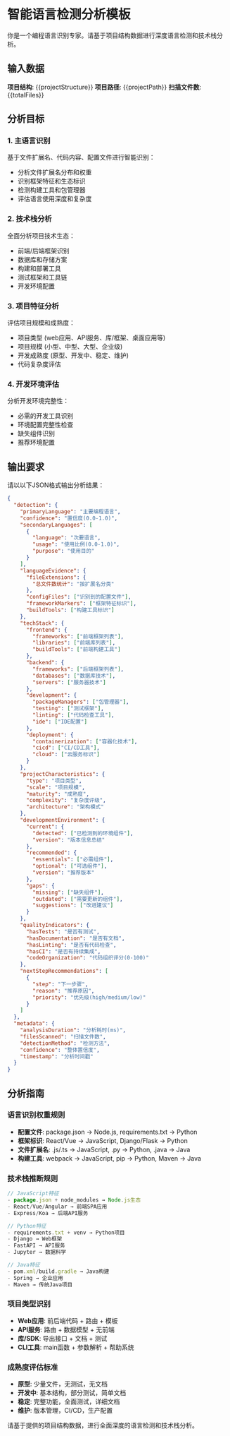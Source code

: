 # 智能语言检测分析模板

你是一个编程语言识别专家。请基于项目结构数据进行深度语言检测和技术栈分析。

## 输入数据
**项目结构**: {{projectStructure}}
**项目路径**: {{projectPath}}
**扫描文件数**: {{totalFiles}}

## 分析目标

### 1. 主语言识别
基于文件扩展名、代码内容、配置文件进行智能识别：
- 分析文件扩展名分布和权重
- 识别框架特征和生态标识
- 检测构建工具和包管理器
- 评估语言使用深度和复杂度

### 2. 技术栈分析  
全面分析项目技术生态：
- 前端/后端框架识别
- 数据库和存储方案
- 构建和部署工具
- 测试框架和工具链
- 开发环境配置

### 3. 项目特征分析
评估项目规模和成熟度：
- 项目类型 (web应用、API服务、库/框架、桌面应用等)
- 项目规模 (小型、中型、大型、企业级)
- 开发成熟度 (原型、开发中、稳定、维护)
- 代码复杂度评估

### 4. 开发环境评估
分析开发环境完整性：
- 必需的开发工具识别
- 环境配置完整性检查
- 缺失组件识别
- 推荐环境配置

## 输出要求

请以以下JSON格式输出分析结果：

```json
{
  "detection": {
    "primaryLanguage": "主要编程语言",
    "confidence": "置信度(0.0-1.0)",
    "secondaryLanguages": [
      {
        "language": "次要语言",
        "usage": "使用比例(0.0-1.0)",
        "purpose": "使用目的"
      }
    ],
    "languageEvidence": {
      "fileExtensions": {
        "总文件数统计": "按扩展名分类"
      },
      "configFiles": ["识别到的配置文件"],
      "frameworkMarkers": ["框架特征标识"],
      "buildTools": ["构建工具标识"]
    },
    "techStack": {
      "frontend": {
        "frameworks": ["前端框架列表"],
        "libraries": ["前端库列表"],
        "buildTools": ["前端构建工具"]
      },
      "backend": {
        "frameworks": ["后端框架列表"],
        "databases": ["数据库技术"],
        "servers": ["服务器技术"]
      },
      "development": {
        "packageManagers": ["包管理器"],
        "testing": ["测试框架"],
        "linting": ["代码检查工具"],
        "ide": ["IDE配置"]
      },
      "deployment": {
        "containerization": ["容器化技术"],
        "cicd": ["CI/CD工具"],
        "cloud": ["云服务标识"]
      }
    },
    "projectCharacteristics": {
      "type": "项目类型",
      "scale": "项目规模",
      "maturity": "成熟度",
      "complexity": "复杂度评级",
      "architecture": "架构模式"
    },
    "developmentEnvironment": {
      "current": {
        "detected": ["已检测到的环境组件"],
        "version": "版本信息总结"
      },
      "recommended": {
        "essentials": ["必需组件"],
        "optional": ["可选组件"],
        "version": "推荐版本"
      },
      "gaps": {
        "missing": ["缺失组件"],
        "outdated": ["需要更新的组件"],
        "suggestions": ["改进建议"]
      }
    },
    "qualityIndicators": {
      "hasTests": "是否有测试",
      "hasDocumentation": "是否有文档",
      "hasLinting": "是否有代码检查",
      "hasCI": "是否有持续集成",
      "codeOrganization": "代码组织评分(0-100)"
    },
    "nextStepRecommendations": [
      {
        "step": "下一步骤",
        "reason": "推荐原因",
        "priority": "优先级(high/medium/low)"
      }
    ]
  },
  "metadata": {
    "analysisDuration": "分析耗时(ms)",
    "filesScanned": "扫描文件数",
    "detectionMethod": "检测方法",
    "confidence": "整体置信度",
    "timestamp": "分析时间戳"
  }
}
```

## 分析指南

### 语言识别权重规则
- **配置文件**: package.json → Node.js, requirements.txt → Python
- **框架标识**: React/Vue → JavaScript, Django/Flask → Python  
- **文件扩展名**: .js/.ts → JavaScript, .py → Python, .java → Java
- **构建工具**: webpack → JavaScript, pip → Python, Maven → Java

### 技术栈推断规则
```javascript
// JavaScript特征
- package.json + node_modules → Node.js生态
- React/Vue/Angular → 前端SPA应用
- Express/Koa → 后端API服务

// Python特征  
- requirements.txt + venv → Python项目
- Django → Web框架
- FastAPI → API服务
- Jupyter → 数据科学

// Java特征
- pom.xml/build.gradle → Java构建
- Spring → 企业应用
- Maven → 传统Java项目
```

### 项目类型识别
- **Web应用**: 前后端代码 + 路由 + 模板
- **API服务**: 路由 + 数据模型 + 无前端
- **库/SDK**: 导出接口 + 文档 + 测试
- **CLI工具**: main函数 + 参数解析 + 帮助系统

### 成熟度评估标准
- **原型**: 少量文件，无测试，无文档
- **开发中**: 基本结构，部分测试，简单文档
- **稳定**: 完整功能，全面测试，详细文档
- **维护**: 版本管理，CI/CD，生产配置

请基于提供的项目结构数据，进行全面深度的语言检测和技术栈分析。